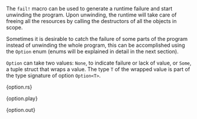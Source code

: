 The `fail!` macro can be used to generate a runtime failure and start unwinding
the program. Upon unwinding, the runtime will take care of freeing all
the resources by calling the destructors of all the objects in scope.

Sometimes it is desirable to catch the failure of some parts of the program
instead of unwinding the whole program, this can be accomplished using the
`Option` enum (enums will be explained in detail in the next section).

`Option` can take two values: `None`, to indicate failure or lack of value, or
`Some`, a tuple struct that wraps a value. The type `T` of the wrapped value is
part of the type signature of option `Option<T>`.

{option.rs}

{option.play}

{option.out}
